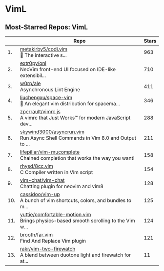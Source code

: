 # VimL

## Most-Starred Repos: VimL

| | Repo | Stars |
|---|---|---|
| 1. | [metakirby5/codi.vim](https://github.com/metakirby5/codi.vim) <br/>:notebook_with_decorative_cover: The interactive s... | 963 |
| 2. | [extr0py/oni](https://github.com/extr0py/oni) <br/>NeoVim front-end UI focused on IDE-like extensibil... | 710 |
| 3. | [w0rp/ale](https://github.com/w0rp/ale) <br/>Asynchronous Lint Engine | 411 |
| 4. | [liuchengxu/space-vim](https://github.com/liuchengxu/space-vim) <br/>:seedling: An elegant vim distribution for spacema... | 346 |
| 5. | [zperrault/vimrc.js](https://github.com/zperrault/vimrc.js) <br/>A vimrc that Just Works™ for modern JavaScript dev... | 288 |
| 6. | [skywind3000/asyncrun.vim](https://github.com/skywind3000/asyncrun.vim) <br/>Run Async Shell Commands in Vim 8.0 and Output to ... | 211 |
| 7. | [lifepillar/vim-mucomplete](https://github.com/lifepillar/vim-mucomplete) <br/>Chained completion that works the way you want! | 158 |
| 8. | [rhysd/8cc.vim](https://github.com/rhysd/8cc.vim) <br/>C Compiler written in Vim script | 154 |
| 9. | [vim-chat/vim-chat](https://github.com/vim-chat/vim-chat) <br/>Chatting plugin for neovim and vim8 | 128 |
| 10. | [cassidoo/vim-up](https://github.com/cassidoo/vim-up) <br/>A bunch of vim shortcuts, colors, and bundles to m... | 125 |
| 11. | [yuttie/comfortable-motion.vim](https://github.com/yuttie/comfortable-motion.vim) <br/>Brings physics-based smooth scrolling to the Vim w... | 124 |
| 12. | [brooth/far.vim](https://github.com/brooth/far.vim) <br/>Find And Replace Vim plugin | 121 |
| 13. | [rakr/vim-two-firewatch](https://github.com/rakr/vim-two-firewatch) <br/>A blend between duotone light and firewatch for at... | 11